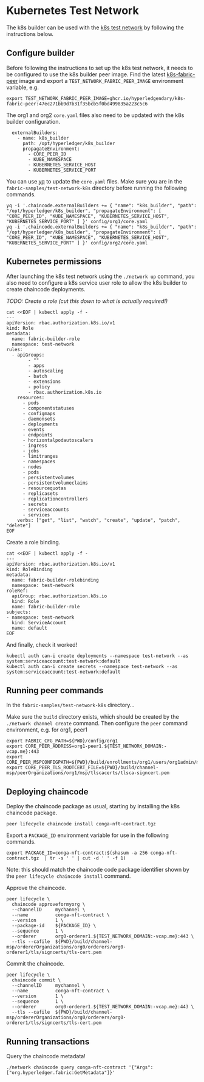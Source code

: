 # Kubernetes Test Network

The k8s builder can be used with the [k8s test network](https://github.com/hyperledger/fabric-samples/tree/main/test-network-k8s) by following the instructions below.

## Configure builder

Before following the instructions to set up the k8s test network, it needs to be configured to use the k8s builder peer image.
Find the latest [k8s-fabric-peer](https://github.com/hyperledgendary/fabric-builder-k8s/pkgs/container/k8s-fabric-peer) image and export a `TEST_NETWORK_FABRIC_PEER_IMAGE` environment variable, e.g.

```shell
export TEST_NETWORK_FABRIC_PEER_IMAGE=ghcr.io/hyperledgendary/k8s-fabric-peer:47ec271bb9d7b31f35bcb5f0bd499835a223c5c6
```

The org1 and org2 `core.yaml` files also need to be updated with the k8s builder configuration.

```
  externalBuilders:
    - name: k8s_builder
      path: /opt/hyperledger/k8s_builder
      propagateEnvironment:
        - CORE_PEER_ID
        - KUBE_NAMESPACE
        - KUBERNETES_SERVICE_HOST
        - KUBERNETES_SERVICE_PORT
```

You can use [yq](https://mikefarah.gitbook.io/yq/) to update the `core.yaml` files.
Make sure you are in the `fabric-samples/test-network-k8s` directory before running the following commands.

```shell
yq -i '.chaincode.externalBuilders += { "name": "k8s_builder", "path": "/opt/hyperledger/k8s_builder", "propagateEnvironment": [ "CORE_PEER_ID", "KUBE_NAMESPACE", "KUBERNETES_SERVICE_HOST", "KUBERNETES_SERVICE_PORT" ] }' config/org1/core.yaml
yq -i '.chaincode.externalBuilders += { "name": "k8s_builder", "path": "/opt/hyperledger/k8s_builder", "propagateEnvironment": [ "CORE_PEER_ID", "KUBE_NAMESPACE", "KUBERNETES_SERVICE_HOST", "KUBERNETES_SERVICE_PORT" ] }' config/org2/core.yaml
```

## Kubernetes permissions

After launching the k8s test network using the `./network up` command, you also need to configure a k8s service user role to allow the k8s builder to create chaincode deployments.

_TODO: Create a role (cut this down to what is actually required!)_

```shell
cat <<EOF | kubectl apply -f -
---
apiVersion: rbac.authorization.k8s.io/v1
kind: Role
metadata:
  name: fabric-builder-role
  namespace: test-network
rules:
  - apiGroups:
        - ""
        - apps
        - autoscaling
        - batch
        - extensions
        - policy
        - rbac.authorization.k8s.io
    resources:
      - pods
      - componentstatuses
      - configmaps
      - daemonsets
      - deployments
      - events
      - endpoints
      - horizontalpodautoscalers
      - ingress
      - jobs
      - limitranges
      - namespaces
      - nodes
      - pods
      - persistentvolumes
      - persistentvolumeclaims
      - resourcequotas
      - replicasets
      - replicationcontrollers
      - secrets
      - serviceaccounts
      - services
    verbs: ["get", "list", "watch", "create", "update", "patch", "delete"]
EOF
```

Create a role binding.

```shell
cat <<EOF | kubectl apply -f -
---
apiVersion: rbac.authorization.k8s.io/v1
kind: RoleBinding
metadata:
  name: fabric-builder-rolebinding
  namespace: test-network 
roleRef:
  apiGroup: rbac.authorization.k8s.io
  kind: Role
  name: fabric-builder-role 
subjects:
- namespace: test-network 
  kind: ServiceAccount
  name: default 
EOF
```

And finally, check it worked!

```shell
kubectl auth can-i create deployments --namespace test-network --as system:serviceaccount:test-network:default
kubectl auth can-i create secrets --namespace test-network --as system:serviceaccount:test-network:default
```

## Running peer commands

In the `fabric-samples/test-network-k8s` directory...

Make sure the `build` directory exists, which should be created by the `./network channel create` command.
Then configure the `peer` command environment, e.g. for org1, peer1

```shell
export FABRIC_CFG_PATH=${PWD}/config/org1
export CORE_PEER_ADDRESS=org1-peer1.${TEST_NETWORK_DOMAIN:-vcap.me}:443
export CORE_PEER_MSPCONFIGPATH=${PWD}/build/enrollments/org1/users/org1admin/msp
export CORE_PEER_TLS_ROOTCERT_FILE=${PWD}/build/channel-msp/peerOrganizations/org1/msp/tlscacerts/tlsca-signcert.pem
```

## Deploying chaincode

Deploy the chaincode package as usual, starting by installing the k8s chaincode package.

```shell
peer lifecycle chaincode install conga-nft-contract.tgz
```

Export a `PACKAGE_ID` environment variable for use in the following commands.

```shell
export PACKAGE_ID=conga-nft-contract:$(shasum -a 256 conga-nft-contract.tgz  | tr -s ' ' | cut -d ' ' -f 1)
```

Note: this should match the chaincode code package identifier shown by the `peer lifecycle chaincode install` command.

Approve the chaincode.

```shell
peer lifecycle \
  chaincode approveformyorg \
  --channelID     mychannel \
  --name          conga-nft-contract \
  --version       1 \
  --package-id    ${PACKAGE_ID} \
  --sequence      1 \
  --orderer       org0-orderer1.${TEST_NETWORK_DOMAIN:-vcap.me}:443 \
  --tls --cafile  ${PWD}/build/channel-msp/ordererOrganizations/org0/orderers/org0-orderer1/tls/signcerts/tls-cert.pem
```

Commit the chaincode.

```shell
peer lifecycle \
  chaincode commit \
  --channelID     mychannel \
  --name          conga-nft-contract \
  --version       1 \
  --sequence      1 \
  --orderer       org0-orderer1.${TEST_NETWORK_DOMAIN:-vcap.me}:443 \
  --tls --cafile  ${PWD}/build/channel-msp/ordererOrganizations/org0/orderers/org0-orderer1/tls/signcerts/tls-cert.pem
```

## Running transactions

Query the chaincode metadata!

```shell
./network chaincode query conga-nft-contract '{"Args":["org.hyperledger.fabric:GetMetadata"]}'
```
